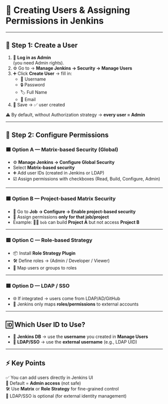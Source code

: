# 👤 Creating Users & Assigning Permissions in Jenkins  

---

## 📝 Step 1: Create a User  
1. 🔑 **Log in as Admin**  
   (you need Admin rights).  
2. ⚙️ Go to → **Manage Jenkins → Security → Manage Users**  
3. ➕ Click **Create User** → fill in:  
   - 👤 Username  
   - 🔒 Password  
   - 🏷️ Full Name  
   - 📧 Email  
4. 💾 Save → ✅ user created  

⚠️ By default, without Authorization strategy → **every user = Admin**  

---

## 🔑 Step 2: Configure Permissions  

### 🟦 Option A — Matrix-based Security (Global)  
- ⚙️ **Manage Jenkins → Configure Global Security**  
- Select **Matrix-based security**  
- ➕ Add user IDs (created in Jenkins or LDAP)  
- ☑️ Assign permissions with checkboxes (Read, Build, Configure, Admin)  

---

### 🟩 Option B — Project-based Matrix Security  
- 📂 Go to **Job → Configure → Enable project-based security**  
- 🎯 Assign permissions **only for that job/project**  
- Example: 👨‍💻 `bob` can build **Project A** but not access **Project B**  

---

### 🟨 Option C — Role-based Strategy  
- 📦 Install **Role Strategy Plugin**  
- 🛠️ Define roles → (Admin / Developer / Viewer)  
- 👥 Map users or groups to roles  

---

### 🟥 Option D — LDAP / SSO  
- 🌐 If integrated → users come from LDAP/AD/GitHub  
- 🔗 Jenkins only maps **roles/permissions** to external accounts  

---

## 🆔 Which User ID to Use?  
- 🔹 **Jenkins DB** → use the **username** you created in **Manage Users**  
- 🔹 **LDAP/SSO** → use the **external username** (e.g., LDAP UID)  

---

## ⚡ Key Points  
✅ You can add users directly in Jenkins UI  
🚫 Default = **Admin access** (not safe)  
🛠 Use **Matrix** or **Role Strategy** for fine-grained control  
🔐 LDAP/SSO is optional (for external identity management)  
